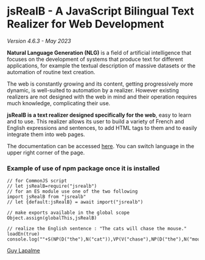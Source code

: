 # jsRealB - A JavaScript Bilingual Text Realizer for Web Development

*Version 4.6.3 - May 2023*

**Natural Language Generation (NLG)** is a field of artificial intelligence that focuses on the development of systems that produce text for different applications, for example the textual description of massive datasets or the automation of routine text creation.

The web is constantly growing and its content, getting progressively more dynamic, is well-suited to automation by a realizer. However existing realizers are not designed with the web in mind and their operation requires much knowledge, complicating their use.

**jsRealB is a text realizer designed specifically for the web**, easy to learn and to use. This realizer allows its user to build a variety of French and English expressions and sentences, to add HTML tags to them and to easily integrate them into web pages.

The documentation can be accessed [here](http://rali.iro.umontreal.ca/JSrealB/current/documentation/user.html?lang=en). You can switch language in the upper right corner of the page. 

### Example of use of npm package once it is installed
    // for CommonJS script
    // let jsRealB=require("jsrealb")
    // for an ES module use one of the two following 
    import jsRealB from "jsrealb"
    // let {default:jsRealB} = await import("jsrealb") 

    // make exports available in the global scope
    Object.assign(globalThis,jsRealB)

    // realize the English sentence : "The cats will chase the mouse."
    loadEn(true)
    console.log(""+S(NP(D("the"),N("cat")),VP(V("chase"),NP(D("the"),N("mouse")))).n("p").t("f"))
    
[Guy Lapalme](mailto:lapalme@iro.umontreal.ca)

